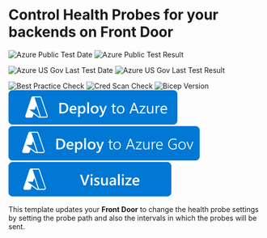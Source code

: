 # Control Health Probes for your backends on Front Door

![Azure Public Test Date](https://azurequickstartsservice.blob.core.windows.net/badges/quickstarts/microsoft.network/front-door-health-probes/PublicLastTestDate.svg)
![Azure Public Test Result](https://azurequickstartsservice.blob.core.windows.net/badges/quickstarts/microsoft.network/front-door-health-probes/PublicDeployment.svg)

![Azure US Gov Last Test Date](https://azurequickstartsservice.blob.core.windows.net/badges/quickstarts/microsoft.network/front-door-health-probes/FairfaxLastTestDate.svg)
![Azure US Gov Last Test Result](https://azurequickstartsservice.blob.core.windows.net/badges/quickstarts/microsoft.network/front-door-health-probes/FairfaxDeployment.svg)

![Best Practice Check](https://azurequickstartsservice.blob.core.windows.net/badges/quickstarts/microsoft.network/front-door-health-probes/BestPracticeResult.svg)
![Cred Scan Check](https://azurequickstartsservice.blob.core.windows.net/badges/quickstarts/microsoft.network/front-door-health-probes/CredScanResult.svg)
![Bicep Version](https://azurequickstartsservice.blob.core.windows.net/badges/quickstarts/microsoft.network/front-door-health-probes/BicepVersion.svg)
[![Deploy To Azure](https://raw.githubusercontent.com/Azure/azure-quickstart-templates/master/1-CONTRIBUTION-GUIDE/images/deploytoazure.svg?sanitize=true)](https://portal.azure.com/#create/Microsoft.Template/uri/https%3A%2F%2Fraw.githubusercontent.com%2FAzure%2Fazure-quickstart-templates%2Fmaster%2Fquickstarts%2Fmicrosoft.network%2Ffront-door-health-probes%2Fazuredeploy.json)  
[![Deploy To Azure US Gov](https://raw.githubusercontent.com/Azure/azure-quickstart-templates/master/1-CONTRIBUTION-GUIDE/images/deploytoazuregov.svg?sanitize=true)](https://portal.azure.us/#create/Microsoft.Template/uri/https%3A%2F%2Fraw.githubusercontent.com%2FAzure%2Fazure-quickstart-templates%2Fmaster%2Fquickstarts%2Fmicrosoft.network%2Ffront-door-health-probes%2Fazuredeploy.json)
[![Visualize](https://raw.githubusercontent.com/Azure/azure-quickstart-templates/master/1-CONTRIBUTION-GUIDE/images/visualizebutton.svg?sanitize=true)](http://armviz.io/#/?load=https%3A%2F%2Fraw.githubusercontent.com%2FAzure%2Fazure-quickstart-templates%2Fmaster%2Fquickstarts%2Fmicrosoft.network%2Ffront-door-health-probes%2Fazuredeploy.json)

This template updates your **Front Door** to change the health probe settings by setting the probe path and also the intervals in which the probes will be sent.


